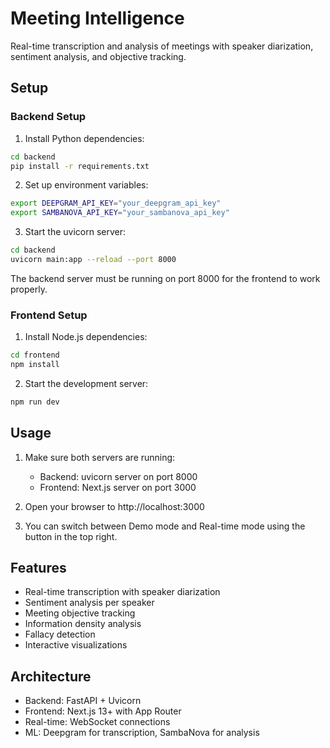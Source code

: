 # Meeting Intelligence

Real-time transcription and analysis of meetings with speaker diarization, sentiment analysis, and objective tracking.

## Setup

### Backend Setup

1. Install Python dependencies:
```bash
cd backend
pip install -r requirements.txt
```

2. Set up environment variables:
```bash
export DEEPGRAM_API_KEY="your_deepgram_api_key"
export SAMBANOVA_API_KEY="your_sambanova_api_key"
```

3. Start the uvicorn server:
```bash
cd backend
uvicorn main:app --reload --port 8000
```

The backend server must be running on port 8000 for the frontend to work properly.

### Frontend Setup

1. Install Node.js dependencies:
```bash
cd frontend
npm install
```

2. Start the development server:
```bash
npm run dev
```

## Usage

1. Make sure both servers are running:
   - Backend: uvicorn server on port 8000
   - Frontend: Next.js server on port 3000

2. Open your browser to http://localhost:3000

3. You can switch between Demo mode and Real-time mode using the button in the top right.

## Features

- Real-time transcription with speaker diarization
- Sentiment analysis per speaker
- Meeting objective tracking
- Information density analysis
- Fallacy detection
- Interactive visualizations

## Architecture

- Backend: FastAPI + Uvicorn
- Frontend: Next.js 13+ with App Router
- Real-time: WebSocket connections
- ML: Deepgram for transcription, SambaNova for analysis 